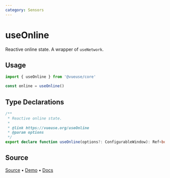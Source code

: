 ```yaml
---
category: Sensors
---
```


# useOnline

Reactive online state. A wrapper of `useNetwork`.

## Usage

```js
import { useOnline } from '@vueuse/core'

const online = useOnline()
```


<!--FOOTER_STARTS-->
## Type Declarations

```typescript
/**
 * Reactive online state.
 *
 * @link https://vueuse.org/useOnline
 * @param options
 */
export declare function useOnline(options?: ConfigurableWindow): Ref<boolean>
```

## Source

[Source](https://github.com/vueuse/vueuse/blob/main/packages/core/useOnline/index.ts) • [Demo](https://github.com/vueuse/vueuse/blob/main/packages/core/useOnline/demo.vue) • [Docs](https://github.com/vueuse/vueuse/blob/main/packages/core/useOnline/index.md)


<!--FOOTER_ENDS-->
